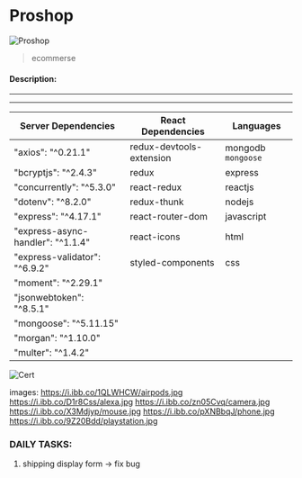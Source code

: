 # Proshop
![Proshop](https://i.ibb.co/9n2cHFz/proshop.png)

> ecommerse

#### Description:
---


---

| Server Dependencies | React Dependencies | Languages |
| ------------ | --------- | ---------- |
| "axios": "^0.21.1" | redux-devtools-extension | mongodb `mongoose` |
| "bcryptjs": "^2.4.3" | redux | express |
| "concurrently": "^5.3.0" | react-redux | reactjs |
| "dotenv": "^8.2.0" | redux-thunk | nodejs |
| "express": "^4.17.1" | react-router-dom | javascript |
| "express-async-handler": "^1.1.4" | react-icons | html |
| "express-validator": "^6.9.2" | styled-components | css |
| "moment": "^2.29.1" |
| "jsonwebtoken": "^8.5.1" |
| "mongoose": "^5.11.15" |
| "morgan": "^1.10.0" |
| "multer": "^1.4.2" |

![Cert](https://i.ibb.co/Z832YpZ/completion-certificate.jpg)

images:
https://i.ibb.co/1QLWHCW/airpods.jpg
https://i.ibb.co/D1r8Css/alexa.jpg
https://i.ibb.co/zn05Cvq/camera.jpg
https://i.ibb.co/X3Mdjyp/mouse.jpg
https://i.ibb.co/pXNBbqJ/phone.jpg
https://i.ibb.co/9Z20Bdd/playstation.jpg


### DAILY TASKS:
1. shipping display form -> fix bug